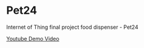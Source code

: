 # Pet24
Internet of Thing final project food dispenser - Pet24

[Youtube Demo Video](https://youtu.be/nmqquyWV_Ds)
